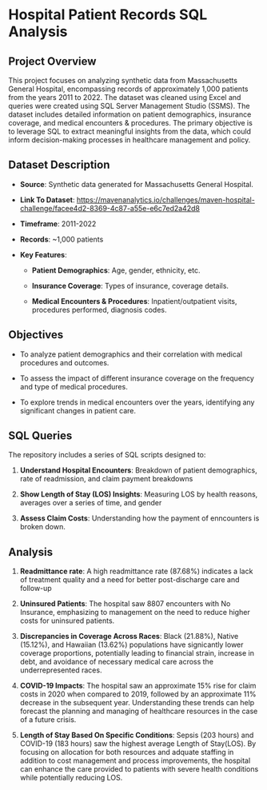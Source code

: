 # **Hospital Patient Records SQL Analysis**

## **Project Overview**

This project focuses on analyzing synthetic data from Massachusetts General Hospital, encompassing records of approximately 1,000 patients from the years 2011 to 2022. The dataset was cleaned using Excel and queries were created using SQL Server Management Studio (SSMS). The dataset includes detailed information on patient demographics, insurance coverage, and medical encounters & procedures. The primary objective is to leverage SQL to extract meaningful insights from the data, which could inform decision-making processes in healthcare management and policy.

## **Dataset Description**

- **Source**: Synthetic data generated for Massachusetts General Hospital.

- **Link To Dataset**: https://mavenanalytics.io/challenges/maven-hospital-challenge/facee4d2-8369-4c87-a55e-e6c7ed2a42d8

- **Timeframe**: 2011-2022

- **Records**: ~1,000 patients

- **Key Features**:

  - **Patient Demographics**: Age, gender, ethnicity, etc.

  - **Insurance Coverage**: Types of insurance, coverage details.

  - **Medical Encounters & Procedures**: Inpatient/outpatient visits, procedures performed, diagnosis codes.

## **Objectives**

- To analyze patient demographics and their correlation with medical procedures and outcomes.

- To assess the impact of different insurance coverage on the frequency and type of medical procedures.

- To explore trends in medical encounters over the years, identifying any significant changes in patient care.

## **SQL Queries**

The repository includes a series of SQL scripts designed to:

1. **Understand Hospital Encounters**: Breakdown of patient demographics, rate of readmission, and claim payment breakdowns

2. **Show Length of Stay (LOS) Insights**: Measuring LOS by health reasons, averages over a series of time, and gender

3. **Assess Claim Costs**: Understanding how the payment of enncounters is broken down.


## **Analysis**

1. **Readmittance rate**: A high readmittance rate (87.68%) indicates a lack of treatment quality and a need for better post-discharge care and follow-up

2. **Uninsured Patients**: The hospital saw 8807 encounters with No Insurance, emphasizing to management on the need to reduce higher costs for uninsured patients.

3. **Discrepancies in Coverage Across Races**: Black (21.88%), Native (15.12%), and Hawaiian (13.62%) populations have signicantly lower coverage proportions, potentially leading to financial strain, increase in debt, and avoidance of necessary medical care across the underrepresented races.

4. **COVID-19 Impacts**: The hospital saw an approximate 15% rise for claim costs in 2020 when compared to 2019, followed by an approximate 11% decrease in the subsequent year. Understanding these trends can help forecast the planning and managing of healthcare resources in the case of a future crisis.

5. **Length of Stay Based On Specific Conditions**: Sepsis (203 hours) and COVID-19 (183 hours) saw the highest average Length of Stay(LOS). By focusing on allocation for both resources and adquate staffing in addition to cost management and process improvements, the hospital can enhance the care provided to patients with severe health conditions while potentially reducing LOS.
